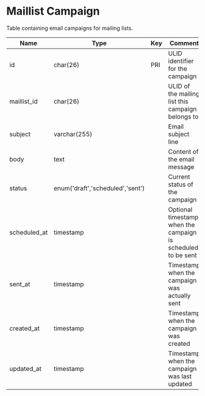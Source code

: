 # Maillist Campaign

Table containing email campaigns for mailing lists.

| Name         | Type                             | Key | Comment                                                      |
|--------------|----------------------------------|-----|--------------------------------------------------------------|
| id           | char(26)                         | PRI | ULID identifier for the campaign                             |
| maillist_id  | char(26)                         |     | ULID of the mailing list this campaign belongs to            |
| subject      | varchar(255)                     |     | Email subject line                                           |
| body         | text                             |     | Content of the email message                                 |
| status       | enum('draft','scheduled','sent') |     | Current status of the campaign                               |
| scheduled_at | timestamp                        |     | Optional timestamp when the campaign is scheduled to be sent |
| sent_at      | timestamp                        |     | Timestamp when the campaign was actually sent                |
| created_at   | timestamp                        |     | Timestamp when the campaign was created                      |
| updated_at   | timestamp                        |     | Timestamp when the campaign was last updated                 |
